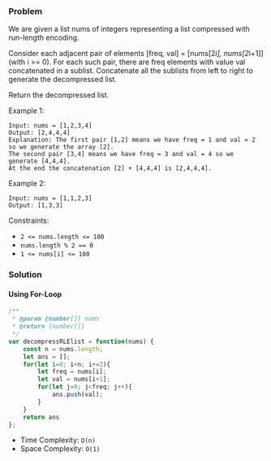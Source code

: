 ### Problem

We are given a list nums of integers representing a list compressed with run-length encoding.

Consider each adjacent pair of elements [freq, val] = [nums[2*i], nums[2*i+1]] (with i >= 0).  For each such pair, there are freq elements with value val concatenated in a sublist. Concatenate all the sublists from left to right to generate the decompressed list.

Return the decompressed list.

Example 1:

```
Input: nums = [1,2,3,4]
Output: [2,4,4,4]
Explanation: The first pair [1,2] means we have freq = 1 and val = 2 so we generate the array [2].
The second pair [3,4] means we have freq = 3 and val = 4 so we generate [4,4,4].
At the end the concatenation [2] + [4,4,4] is [2,4,4,4].
```

Example 2:

```
Input: nums = [1,1,2,3]
Output: [1,3,3]
```

Constraints:

- `2 <= nums.length <= 100`
- `nums.length % 2 == 0`
- `1 <= nums[i] <= 100`

### Solution

#### Using For-Loop

```javascript
/**
 * @param {number[]} nums
 * @return {number[]}
 */
var decompressRLElist = function(nums) {
    const n = nums.length;
    let ans = [];
    for(let i=0; i<n; i+=2){
        let freq = nums[i];
        let val = nums[i+1];
        for(let j=0; j<freq; j++){
            ans.push(val);
        }
    }
    return ans
};
```

- Time Complexity: `O(n)`
- Space Complexity: `O(1)`